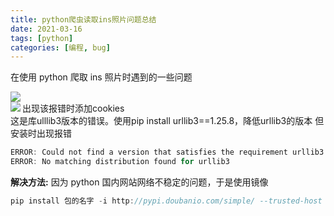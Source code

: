```yaml
---
title: python爬虫读取ins照片问题总结
date: 2021-03-16
tags: [python]
categories: [编程, bug]
---
```


在使用 python 爬取 ins 照片时遇到的一些问题

<!--more-->

<img src="https://raw.githubusercontent.com/Smileye-v/Smileye-v.github.io/main/_posts/images/2021-03-28-01.png" align="left">
<div style="clear: both;"></div>
出现该报错时添加cookies

<img src="https://raw.githubusercontent.com/Smileye-v/Smileye-v.github.io/main/_posts/images/2021-03-28-02.png" align="left">
<div style="clear: both;"></div>
这是库ulllib3版本的错误。使用pip install urllib3==1.25.8，降低urllib3的版本
但安装时出现报错

```js
ERROR: Could not find a version that satisfies the requirement urllib3
ERROR: No matching distribution found for urllib3
```

**解决方法:**
因为 python 国内网站网络不稳定的问题，于是使用镜像

```js
pip install 包的名字 -i http://pypi.doubanio.com/simple/ --trusted-host pypi.doubanio.com
```
